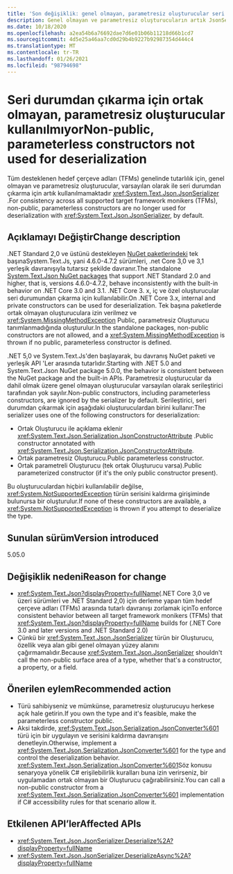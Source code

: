 ```yaml
---
title: 'Son değişiklik: genel olmayan, parametresiz oluşturucular seri durumundan çıkarma için kullanılmaz'
description: Genel olmayan ve parametresiz oluşturucuların artık JsonSerializer ile serisini kaldırma için kullanılmadığından, .NET 5,0 ' deki Son değişiklik hakkında bilgi edinin.
ms.date: 10/18/2020
ms.openlocfilehash: a2ea54b6a76692dae7d6e01b06b11218d66b1cd7
ms.sourcegitcommit: 4d5e25a46aa7cd0d29b4b9227b92987354d444c4
ms.translationtype: MT
ms.contentlocale: tr-TR
ms.lasthandoff: 01/26/2021
ms.locfileid: "98794698"
---
```

# <a name="non-public-parameterless-constructors-not-used-for-deserialization"></a><span data-ttu-id="cb11a-103">Seri durumdan çıkarma için ortak olmayan, parametresiz oluşturucular kullanılmıyor</span><span class="sxs-lookup"><span data-stu-id="cb11a-103">Non-public, parameterless constructors not used for deserialization</span></span>

<span data-ttu-id="cb11a-104">Tüm desteklenen hedef çerçeve adları (TFMs) genelinde tutarlılık için, genel olmayan ve parametresiz oluşturucular, varsayılan olarak ile seri durumdan çıkarma için artık kullanılmamaktadır <xref:System.Text.Json.JsonSerializer> .</span><span class="sxs-lookup"><span data-stu-id="cb11a-104">For consistency across all supported target framework monikers (TFMs), non-public, parameterless constructors are no longer used for deserialization with <xref:System.Text.Json.JsonSerializer>, by default.</span></span>

## <a name="change-description"></a><span data-ttu-id="cb11a-105">Açıklamayı Değiştir</span><span class="sxs-lookup"><span data-stu-id="cb11a-105">Change description</span></span>

<span data-ttu-id="cb11a-106">.NET Standard 2,0 ve üstünü destekleyen [ NuGet paketlerindeki](https://www.nuget.org/packages/System.Text.Json/) tek başınaSystem.Text.Js, yani 4.6.0-4.7.2 sürümleri, .net Core 3,0 ve 3,1 yerleşik davranışıyla tutarsız şekilde davranır.</span><span class="sxs-lookup"><span data-stu-id="cb11a-106">The standalone [System.Text.Json NuGet packages](https://www.nuget.org/packages/System.Text.Json/) that support .NET Standard 2.0 and higher, that is, versions 4.6.0-4.7.2, behave inconsistently with the built-in behavior on .NET Core 3.0 and 3.1.</span></span> <span data-ttu-id="cb11a-107">.NET Core 3. x, iç ve özel oluşturucular seri durumundan çıkarma için kullanılabilir.</span><span class="sxs-lookup"><span data-stu-id="cb11a-107">On .NET Core 3.x, internal and private constructors can be used for deserialization.</span></span> <span data-ttu-id="cb11a-108">Tek başına paketlerde ortak olmayan oluşturuculara izin verilmez ve <xref:System.MissingMethodException> Public, parametresiz Oluşturucu tanımlanmadığında oluşturulur.</span><span class="sxs-lookup"><span data-stu-id="cb11a-108">In the standalone packages, non-public constructors are not allowed, and a <xref:System.MissingMethodException> is thrown if no public, parameterless constructor is defined.</span></span>

<span data-ttu-id="cb11a-109">.NET 5,0 ve System.Text.Js'den başlayarak, bu davranış NuGet paketi ve yerleşik API 'Ler arasında tutarlıdır.</span><span class="sxs-lookup"><span data-stu-id="cb11a-109">Starting with .NET 5.0 and System.Text.Json NuGet package 5.0.0, the behavior is consistent between the NuGet package and the built-in APIs.</span></span> <span data-ttu-id="cb11a-110">Parametresiz oluşturucular da dahil olmak üzere genel olmayan oluşturucular varsayılan olarak serileştirici tarafından yok sayılır.</span><span class="sxs-lookup"><span data-stu-id="cb11a-110">Non-public constructors, including parameterless constructors, are ignored by the serializer by default.</span></span> <span data-ttu-id="cb11a-111">Serileştirici, seri durumdan çıkarmak için aşağıdaki oluşturuculardan birini kullanır:</span><span class="sxs-lookup"><span data-stu-id="cb11a-111">The serializer uses one of the following constructors for deserialization:</span></span>

- <span data-ttu-id="cb11a-112">Ortak Oluşturucu ile açıklama eklenir <xref:System.Text.Json.Serialization.JsonConstructorAttribute> .</span><span class="sxs-lookup"><span data-stu-id="cb11a-112">Public constructor annotated with <xref:System.Text.Json.Serialization.JsonConstructorAttribute>.</span></span>
- <span data-ttu-id="cb11a-113">Ortak parametresiz Oluşturucu.</span><span class="sxs-lookup"><span data-stu-id="cb11a-113">Public parameterless constructor.</span></span>
- <span data-ttu-id="cb11a-114">Ortak parametreli Oluşturucu (tek ortak Oluşturucu varsa).</span><span class="sxs-lookup"><span data-stu-id="cb11a-114">Public parameterized constructor (if it's the only public constructor present).</span></span>

<span data-ttu-id="cb11a-115">Bu oluşturuculardan hiçbiri kullanılabilir değilse, <xref:System.NotSupportedException> türün serisini kaldırma girişiminde bulunursa bir oluşturulur.</span><span class="sxs-lookup"><span data-stu-id="cb11a-115">If none of these constructors are available, a <xref:System.NotSupportedException> is thrown if you attempt to deserialize the type.</span></span>

## <a name="version-introduced"></a><span data-ttu-id="cb11a-116">Sunulan sürüm</span><span class="sxs-lookup"><span data-stu-id="cb11a-116">Version introduced</span></span>

<span data-ttu-id="cb11a-117">5.0</span><span class="sxs-lookup"><span data-stu-id="cb11a-117">5.0</span></span>

## <a name="reason-for-change"></a><span data-ttu-id="cb11a-118">Değişiklik nedeni</span><span class="sxs-lookup"><span data-stu-id="cb11a-118">Reason for change</span></span>

- <span data-ttu-id="cb11a-119"><xref:System.Text.Json?displayProperty=fullName>(.NET Core 3,0 ve üzeri sürümleri ve .NET Standard 2,0) için derleme yapan tüm hedef çerçeve adları (TFMs) arasında tutarlı davranışı zorlamak için</span><span class="sxs-lookup"><span data-stu-id="cb11a-119">To enforce consistent behavior between all target framework monikers (TFMs) that <xref:System.Text.Json?displayProperty=fullName> builds for (.NET Core 3.0 and later versions and .NET Standard 2.0)</span></span>
- <span data-ttu-id="cb11a-120">Çünkü bir <xref:System.Text.Json.JsonSerializer> türün bir Oluşturucu, özellik veya alan gibi genel olmayan yüzey alanını çağırmamalıdır.</span><span class="sxs-lookup"><span data-stu-id="cb11a-120">Because <xref:System.Text.Json.JsonSerializer> shouldn't call the non-public surface area of a type, whether that's a constructor, a property, or a field.</span></span>

## <a name="recommended-action"></a><span data-ttu-id="cb11a-121">Önerilen eylem</span><span class="sxs-lookup"><span data-stu-id="cb11a-121">Recommended action</span></span>

- <span data-ttu-id="cb11a-122">Türü sahibiyseniz ve mümkünse, parametresiz oluşturucuyu herkese açık hale getirin.</span><span class="sxs-lookup"><span data-stu-id="cb11a-122">If you own the type and it's feasible, make the parameterless constructor public.</span></span>
- <span data-ttu-id="cb11a-123">Aksi takdirde, <xref:System.Text.Json.Serialization.JsonConverter%601> türü için bir uygulayın ve serisini kaldırma davranışını denetleyin.</span><span class="sxs-lookup"><span data-stu-id="cb11a-123">Otherwise, implement a <xref:System.Text.Json.Serialization.JsonConverter%601> for the type and control the deserialization behavior.</span></span> <span data-ttu-id="cb11a-124"><xref:System.Text.Json.Serialization.JsonConverter%601>Söz konusu senaryoya yönelik C# erişilebilirlik kuralları buna izin verirseniz, bir uygulamadan ortak olmayan bir Oluşturucu çağırabilirsiniz.</span><span class="sxs-lookup"><span data-stu-id="cb11a-124">You can call a non-public constructor from a <xref:System.Text.Json.Serialization.JsonConverter%601> implementation if C# accessibility rules for that scenario allow it.</span></span>

## <a name="affected-apis"></a><span data-ttu-id="cb11a-125">Etkilenen API’ler</span><span class="sxs-lookup"><span data-stu-id="cb11a-125">Affected APIs</span></span>

- <xref:System.Text.Json.JsonSerializer.Deserialize%2A?displayProperty=fullName>
- <xref:System.Text.Json.JsonSerializer.DeserializeAsync%2A?displayProperty=fullName>

<!--

### Affected APIs

- `Overload:System.Text.Json.JsonSerializer.Deserialize`
- `Overload:System.Text.Json.JsonSerializer.DeserializeAsync`

### Category

Serialization

-->

